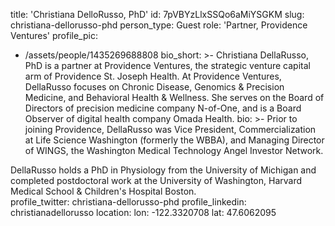 title: 'Christiana DelloRusso, PhD'
id: 7pVBYzLlxSSQo6aMiYSGKM
slug: christiana-dellorusso-phd
person_type: Guest
role: 'Partner, Providence Ventures'
profile_pic:
  - /assets/people/1435269688808
bio_short: >-
  Christiana DellaRusso, PhD is a partner at Providence Ventures, the strategic
  venture capital arm of Providence St. Joseph Health. At Providence Ventures,
  DellaRusso focuses on Chronic Disease, Genomics & Precision Medicine, and
  Behavioral Health & Wellness. She serves on the Board of Directors of
  precision medicine company N-of-One, and is a Board Observer of digital health
  company Omada Health.
bio: >-
  Prior to joining Providence, DellaRusso was Vice President, Commercialization
  at Life Science Washington (formerly the WBBA), and Managing Director of
  WINGS, the Washington Medical Technology Angel Investor Network.


  DellaRusso holds a PhD in Physiology from the University of Michigan and
  completed postdoctoral work at the University of Washington, Harvard Medical
  School & Children's Hospital Boston.  
profile_twitter: christiana-dellorusso-phd
profile_linkedin: christianadellorusso
location:
  lon: -122.3320708
  lat: 47.6062095
